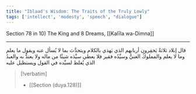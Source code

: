 ```yaml
---
title: "Iblaad's Wisdom: The Traits of the Truly Lowly"
tags: ['intellect', 'modesty', 'speech', "dialogue"]
---
```


 Section 78 in 10) The King and 8 Dreams, [[Kalīla wa-Dimna]]

---
قال إبلاد ثلاثةٌ يَحقِرون أربابهم الذي يَهذي بالكلام ويتحدَّث بما لا يُسأل عنه ويقول ما يعلم وما لا يعلم والمملوكُ الغنيُّ وسيِّدُه فقير فلا يعطي سيِّدَه شيئًا من ماله ولا يعتدُّ به والعبدُ الذي يُغلظ لسيِّده في القول ويستطيل عليه

> [!verbatim]
> - [[Section (duya.128)]]
